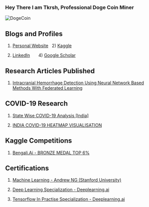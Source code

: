 ### Hey There I am Tkrsh, Professional Doge Coin Miner

![DogeCoin](https://github.com/tkrsh/tkrsh/blob/master/dogecoin.gif)

## Blogs and Profiles

1) [Personal Website](https:www.tkrsh.com)     &nbsp;  2) [Kaggle](https://www.kaggle.com/tkrsh09)

3) [LinkedIn](https://www.linkedin.com/in/utkarsh-srivastava-tkrsh/)   &nbsp; &nbsp; &nbsp;  4) [Google Scholar](https://scholar.google.com/citations?user=tjpx5GIAAAAJ&hl=en)

## Research Articles Published 

 1) [Intracranial Hemorrhage Detection Using Neural Network Based Methods With Federated Learning](https://arxiv.org/abs/2005.08644)


## COVID-19 Research 

 1) [State Wise COVID-19 Analysis [India]](https://www.linkedin.com/pulse/state-wise-covid-19-daily-cases-analysis-india-chandra-srivastava)
 
 2) [INDIA COVID-19 HEATMAP VISUALISATION](https://www.linkedin.com/posts/utkarsh-srivastava-tkrsh_covid19-visualization-datascience-activity-6659794807977844736-b0b2)

## Kaggle Competitions  

  1) [Bengali.Ai - BRONZE MEDAL TOP 6%](https://www.kaggle.com/tkrsh09)


## Certifications 

 
 1) [Machine Learning - Andrew NG (Stanford University)](https://coursera.org/share/4587ec1bd1e05a5a5c52152813ef2908)

 2) [Deep Learning Specialization - Deeplearning.ai](https://coursera.org/share/a462a35952ad2bd5ffe805752a4ed812)

 3) [Tensorflow In Practise Specialization - Deeplearning.ai](https://coursera.org/share/07f6a14171e7324b4d289f92ec39ba7a)
